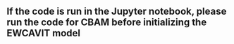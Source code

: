 ## If the code is run in the Jupyter notebook, please run the code for CBAM before initializing the EWCAVIT model
